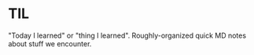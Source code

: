 # TIL

"Today I learned" or "thing I learned". Roughly-organized quick MD notes about stuff we encounter.
